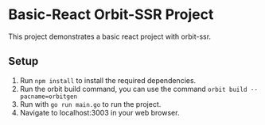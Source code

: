 # Basic-React Orbit-SSR Project
This project demonstrates a basic react project with orbit-ssr.

## Setup
1. Run `npm install` to install the required dependencies.
2. Run the orbit build command, you can use the command `orbit build --pacname=orbitgen`
3. Run with `go run main.go` to run the project.
4. Navigate to localhost:3003 in your web browser.

